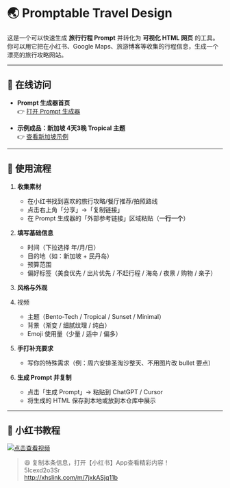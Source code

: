 # 🌏 Promptable Travel Design

这是一个可以快速生成 **旅行行程 Prompt** 并转化为 **可视化 HTML 网页** 的工具。  
你可以用它把在小红书、Google Maps、旅游博客等收集的行程信息，生成一个漂亮的旅行攻略网站。

---

## 📌 在线访问

- **Prompt 生成器首页**  
  👉 [打开 Prompt 生成器](https://jianan-huang0609.github.io/Promptable_TravelDesign)

- **示例成品：新加坡 4天3晚 Tropical 主题**  
  👉 [查看新加坡示例](https://jianan-huang0609.github.io/Promptable_TravelDesign/SINGAPORE_v4.html)


---

## 🚀 使用流程

1. **收集素材**  
   - 在小红书找到喜欢的旅行攻略/餐厅推荐/拍照路线  
   - 点击右上角「分享」→「复制链接」  
   - 在 Prompt 生成器的「外部参考链接」区域粘贴（**一行一个**）

2. **填写基础信息**  
   - 时间（下拉选择 年/月/日）  
   - 目的地（如：新加坡 + 民丹岛）  
   - 预算范围  
   - 偏好标签（美食优先 / 出片优先 / 不赶行程 / 海岛 / 夜景 / 购物 / 亲子）  

3. **风格与外观**
4. 视频
   - 主题（Bento-Tech / Tropical / Sunset / Minimal）  
   - 背景（渐变 / 细腻纹理 / 纯白）  
   - Emoji 使用量（少量 / 适中 / 偏多）

5. **手打补充要求**  
   - 写你的特殊需求（例：周六安排圣淘沙整天、不用图片改 bullet 要点）

6. **生成 Prompt 并复制**  
   - 点击「生成 Prompt」→ 粘贴到 ChatGPT / Cursor  
   - 将生成的 HTML 保存到本地或放到本仓库中展示

---

## 🎥 小红书教程

[![点击查看视频](https://github.com/Jianan-Huang0609/Promptable_TravelDesign/raw/main/assets/WechatIMG327.jpg)](http://xhslink.com/m/7jxkASjq11b "67 我发现了一篇小红书笔记，快来看吧 😆")

> 😆 复制本条信息，打开【小红书】App查看精彩内容！  
> 5Icexd2o3Sr  
> http://xhslink.com/m/7jxkASjq11b

